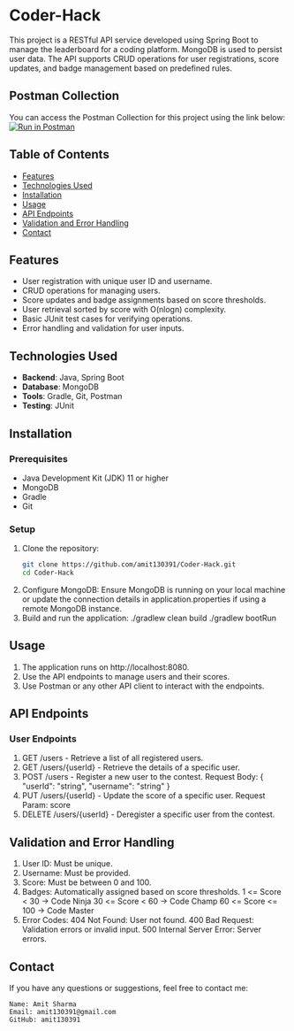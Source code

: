 # Coder-Hack
This project is a RESTful API service developed using Spring Boot to manage the leaderboard for a coding platform. MongoDB is used to persist user data. The API supports CRUD operations for user registrations, score updates, and badge management based on predefined rules.

## Postman Collection
You can access the Postman Collection for this project using the link below:
[![Run in Postman](https://run.pstmn.io/button.svg)](https://elements.getpostman.com/redirect?entityId=30015848-0d23b59b-1588-4831-bc6c-ef87e17e62af&entityType=collection)

## Table of Contents
- [Features](#features)
- [Technologies Used](#technologies-used)
- [Installation](#installation)
- [Usage](#usage)
- [API Endpoints](#api-endpoints)
- [Validation and Error Handling](#validation-and-error-handling)
- [Contact](#contact)

## Features
- User registration with unique user ID and username.
- CRUD operations for managing users.
- Score updates and badge assignments based on score thresholds.
- User retrieval sorted by score with O(nlogn) complexity.
- Basic JUnit test cases for verifying operations.
- Error handling and validation for user inputs.

## Technologies Used
- **Backend**: Java, Spring Boot
- **Database**: MongoDB
- **Tools**: Gradle, Git, Postman
- **Testing**: JUnit

## Installation
### Prerequisites
- Java Development Kit (JDK) 11 or higher
- MongoDB
- Gradle
- Git

### Setup
1. Clone the repository:
   ```bash
   git clone https://github.com/amit130391/Coder-Hack.git
   cd Coder-Hack
2. Configure MongoDB:
   Ensure MongoDB is running on your local machine or update the connection details in application.properties if using a remote MongoDB instance.
3. Build and run the application:
   ./gradlew clean build
   ./gradlew bootRun

## Usage
1. The application runs on http://localhost:8080.
2. Use the API endpoints to manage users and their scores.
3. Use Postman or any other API client to interact with the endpoints.

## API Endpoints
### User Endpoints
1. GET /users - Retrieve a list of all registered users.
2. GET /users/{userId} - Retrieve the details of a specific user.
3. POST /users - Register a new user to the contest.
        Request Body: { "userId": "string", "username": "string" }
4. PUT /users/{userId} - Update the score of a specific user.
        Request Param: score
5. DELETE /users/{userId} - Deregister a specific user from the contest.

## Validation and Error Handling
1. User ID: Must be unique.
2. Username: Must be provided.
3. Score: Must be between 0 and 100.
4. Badges: Automatically assigned based on score thresholds.
        1 <= Score < 30 -> Code Ninja
        30 <= Score < 60 -> Code Champ
        60 <= Score <= 100 -> Code Master
5. Error Codes:
    404 Not Found: User not found.
    400 Bad Request: Validation errors or invalid input.
    500 Internal Server Error: Server errors.
   
## Contact
If you have any questions or suggestions, feel free to contact me:

    Name: Amit Sharma
    Email: amit130391@gmail.com
    GitHub: amit130391 



